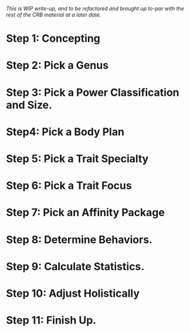*This is WIP write-up, and to be refactored and brought up to-par with the rest of the CRB material at a later date.*
# Step 1: Concepting
# Step 2: Pick a Genus
# Step 3: Pick a Power Classification and Size.
# Step4: Pick a Body Plan
# Step 5: Pick a Trait Specialty
# Step 6: Pick a Trait Focus
# Step 7: Pick an Affinity Package
# Step 8: Determine Behaviors.
# Step 9: Calculate Statistics.
# Step 10: Adjust Holistically
# Step 11: Finish Up.